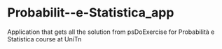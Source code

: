 # Probabilit--e-Statistica_app
Application that gets all the solution from psDoExercise for Probabilità e Statistica course at UniTn 
